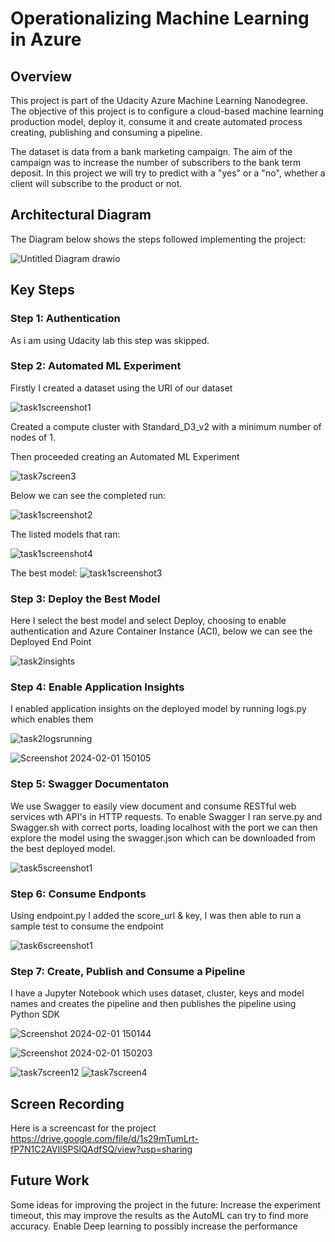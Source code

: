 # Operationalizing Machine Learning in Azure

## Overview
This project is part of the Udacity Azure Machine Learning Nanodegree. The objective of this project is to configure a cloud-based machine learning production model, deploy it, consume it and create automated process creating, publishing and consuming a pipeline.

The dataset is data from a bank marketing campaign. The aim of the campaign was to increase the number of subscribers to the bank term deposit. In this project we will try to predict with a "yes" or a "no", whether a client will subscribe to the product or not.

## Architectural Diagram

The Diagram below shows the steps followed implementing the project: 

![Untitled Diagram drawio](https://github.com/samfrost23/nd00333_AZMLND_C2/assets/99268262/1e4c0167-64c4-4fa7-89a3-6a5a7e5a50d9)

## Key Steps
### Step 1: Authentication

As i am using Udacity lab this step was skipped.

### Step 2: Automated ML Experiment

Firstly I created a dataset using the URI of our dataset

![task1screenshot1](https://github.com/samfrost23/nd00333_AZMLND_C2/assets/99268262/27c84f2f-46f2-4f9a-bb4e-7c2ffd7981de)

Created a compute cluster with Standard_D3_v2 with a minimum number of nodes of 1.

Then proceeded creating an Automated ML Experiment

![task7screen3](https://github.com/samfrost23/nd00333_AZMLND_C2/assets/99268262/c66ea682-8277-424c-8bfe-1c17be119ff0)

Below we can see the completed run:

![task1screenshot2](https://github.com/samfrost23/nd00333_AZMLND_C2/assets/99268262/08762253-30f1-4313-a8f6-fca6b3fc7eb6)

The listed models that ran:

![task1screenshot4](https://github.com/samfrost23/nd00333_AZMLND_C2/assets/99268262/ce796a90-c123-48bc-a533-4cee14a329a0)


The best model:
![task1screenshot3](https://github.com/samfrost23/nd00333_AZMLND_C2/assets/99268262/de0ba2b8-4094-4f1b-b9df-033da784e242)

### Step 3: Deploy the Best Model

Here I select the best model and select Deploy, choosing to enable authentication and Azure Container Instance (ACI), below we can see the Deployed End Point

![task2insights](https://github.com/samfrost23/nd00333_AZMLND_C2/assets/99268262/9d07a50c-e979-4560-a325-739074d25377)

### Step 4: Enable Application Insights

I enabled application insights on the deployed model by running logs.py which enables them

![task2logsrunning](https://github.com/samfrost23/nd00333_AZMLND_C2/assets/99268262/63af217d-e72f-4007-b6d0-666ff179b983)

![Screenshot 2024-02-01 150105](https://github.com/samfrost23/nd00333_AZMLND_C2/assets/99268262/5b7d99d2-d260-48e8-92f1-d66bf2c90c9d)

### Step 5: Swagger Documentaton

We use Swagger to easily view document and consume RESTful web services wth API's in HTTP requests. To enable Swagger I ran serve.py and Swagger.sh with correct ports, loading localhost with the port we can then explore the model using the swagger.json which can be downloaded from the best deployed model.

![task5screenshot1](https://github.com/samfrost23/nd00333_AZMLND_C2/assets/99268262/b7c4a686-c1ff-4c04-8e98-3d1436e48e70)

### Step 6: Consume Endponts
Using endpoint.py I added the score_url & key, I was then able to run a sample test to consume the endpoint

![task6screenshot1](https://github.com/samfrost23/nd00333_AZMLND_C2/assets/99268262/ae48cbd1-6746-487d-bc0b-895d74be5128)

### Step 7: Create, Publish and Consume a Pipeline
I have a Jupyter Notebook which uses dataset, cluster, keys and model names and creates the pipeline and then publishes the pipeline using Python SDK

![Screenshot 2024-02-01 150144](https://github.com/samfrost23/nd00333_AZMLND_C2/assets/99268262/799a7eb8-3556-4c78-a9bb-d83670be002c)

![Screenshot 2024-02-01 150203](https://github.com/samfrost23/nd00333_AZMLND_C2/assets/99268262/77c1cc0e-2972-4a27-9e2a-0d13045323b7)

![task7screen12](https://github.com/samfrost23/nd00333_AZMLND_C2/assets/99268262/08982785-244d-4469-8ced-c0725124d7e5)
![task7screen4](https://github.com/samfrost23/nd00333_AZMLND_C2/assets/99268262/d06ef497-ef36-48e6-82e8-115010fce065)

## Screen Recording
Here is a screencast for the project https://drive.google.com/file/d/1s29mTumLrt-fP7N1C2AVIlSPSlQAdfSQ/view?usp=sharing

## Future Work
Some ideas for improving the project in the future:
Increase the experiment timeout, this may improve the results as the AutoML can try to find more accuracy.
Enable Deep learning to possibly increase the performance
